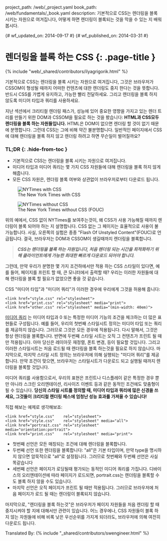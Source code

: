 project_path: /web/_project.yaml
book_path: /web/fundamentals/_book.yaml
description: 기본적으로 CSS는 렌더링을 블록 시키는 자원으로 여겨집니다, 어떻게 하면 렌더링이 블록되는 것을 막을 수 있는 지 배워봅시다.

{# wf_updated_on: 2014-09-17 #}
{# wf_published_on: 2014-03-31 #}

# 렌더링을 블록 하는 CSS {: .page-title }

{% include "web/_shared/contributors/ilyagrigorik.html" %}


기본적으로 CSS는 렌더링을 블록 시키는 자원으로 여겨집니다, 그것은 브라우저가 CSSOM이 형성될 때까지 어떠한 컨텐츠에 대한 렌더링도 중지 한다는 것을 뜻합니다. 반드시 CSS를 가볍게 유지하고, 가능한 빨리 전달하세요. 그리고 렌더링을 블록 하지 않도록 미디어 타입과 쿼리를 사용하세요.

지난 섹션에서 크리티컬 렌더링 패스가, 성능에 있어 중요한 영향을 가지고 있는 렌더 트리를 만들기 위한 DOM과 CSSOM을 필요로 하는 것을 봤습니다: **HTML과 CSS모두 렌더링을 블록 하는 자원들입니다.** HTML은 DOM이 없으면 렌더링 할 것이 없기 때문에 분명합니다. 그런데 CSS는 그에 비해 약간 불분명합니다. 일반적인 페이지에서 CSS에 대해 렌더링을 블록 하지 않고 렌더링 하려고 하면 무슨일이 벌어질까요?

### TL;DR {: .hide-from-toc }
- 기본적으로 CSS는 렌더링을 블록 시키는 자원으로 여겨집니다.
- 미디어 타입과 미디어 쿼리는 몇 가지 CSS 자원들에 대해 렌더링을 블록 하지 않게 해줍니다.
- 모든 CSS 자원은, 렌더링 블록 여부와 상관없이 브라우저로부터 다운로드 됩니다.



<figure class="attempt-left">
  <img class="center" src="images/nytimes-css-device.png" alt="NYTimes with CSS">
  <figcaption>The New York Times with CSS</figcaption>
</figure>
<figure class="attempt-right">
  <img src="images/nytimes-nocss-device.png" alt="NYTimes without CSS">
  <figcaption>The New York Times without CSS (FOUC)</figcaption>
</figure>
<div class="clearfix"></div>


위의 예에서, CSS 없이 NYTimes를 보여주는것이, 왜 CSS가 사용 가능해질 때까지 렌더링이 블록 되어야 하는 지 설명합니다. CSS 없는 그 페이지는 효율적으로 사용이 불가능합니다. 사실, 오른쪽의 실험은 종종 "Flash Of Unstyled Content"(FOUC)로 언급됩니다. 결국, 브라우저는 DOM과 CSSOM이 생길때까지 렌더링을 블록합니다.

> **_CSS는 렌더링을 블록 하는 자원입니다, 처음 렌더링 되는 시간을 최적화하기 위해 클라이언트에게 가능한 최대한 빠르게 다운로드 되어야 합니다._**

그런데, 만약 우리가 분명한 몇 가지 조건하에서만 적용 하는 CSS 스타일이 있다면, 예를 들어, 페이지를 프린트 할 때, 큰 모니터에서 출력할 때? 우리는 이러한 자원들에 대해 렌더링을 블록 할 필요가 없었으면 좋을 것 같습니다.

CSS "미디어 타입"과 "미디어 쿼리"가 이러한 경우에 우리에게 그것을 허용해 줍니다:


    <link href="style.css" rel="stylesheet">
    <link href="print.css" rel="stylesheet" media="print">
    <link href="other.css" rel="stylesheet" media="(min-width: 40em)">
    

 [미디어 쿼리](/web/fundamentals/design-and-ui/responsive/fundamentals/use-media-queries) 는 미디어 타입과 0 또는 특정한 미디어 기능의 조건을 체크하는 더 많은 표현들로 구성됩니다. 예를 들어, 우리의 첫번째 스타일시트 정의는 미디어 타입 또는 쿼리를 제공하지 않습니다. 그러므로 그것은 모든 경우에 적용됩니다. 다시 말해서, 그것은 항상 렌더링을 블록합니다. 반면에 두번째 스타일 시트는 오직 그 컨텐츠가 프린트 될 때만 적용됩니다. 아마 당신은 레이아웃 재정렬, 폰트 변경, 등이 필요할 것입니다. 그리고 이러한 스타일시트는 처음 로드될 때 렌더링을 블록 하는것을 필요로 하지 않습니다. 마지막으로, 마지막 스타일 시트 정의는 브라우저에 의해 실행되는 "미디어 쿼리"를 제공합니다. 만약 조건이 맞으면, 브라우저는 스타일시트가 다운로드 되고 실행될 때까지 렌더링을 블록할 것입니다.

미디어 쿼리를 사용함으로서, 우리의 표현은 프린트나 디스플레이 같은 특정한 경우 뿐만 아니라 스크린 오리엔테이션, 리사이즈 이벤트 등과 같은 동적인 조건에도 맞춤형이 될 수 있습니다. **당신의 스타일 시트를 정의할 때, 미디어 타입과 쿼리에 많은 신경을 쓰세요, 그것들이 크리티컬 렌더링 패스에 엄청난 성능 효과를 가져올 수 있습니다!**

직접 해보는 예제로 생각해보죠:


    <link href="style.css"    rel="stylesheet">
    <link href="style.css"    rel="stylesheet" media="all">
    <link href="portrait.css" rel="stylesheet" media="orientation:portrait">
    <link href="print.css"    rel="stylesheet" media="print">
    

* 첫번째 선언은 모든 매칭되는 조건에 대해 렌더링을 블록합니다.
* 두번째 선언 또한 렌더링을 블록합니다: "all"은 기본 타입이며, 만약 type을 명시하지 않으면 암묵적으로 "all"로 설정됩니다. 그러므로 첫번째와 두번째 선언은 사실 똑같습니다
* 세번째 선언은 페이지가 로딩될때 평가되는 동적인 미디어 쿼리를 가집니다. 디바이스의 오리엔테이션에 따라 페이지가 로드되면, portrait.css는 렌더링을 블록할 수도 블록 하지 않을 수도 있습니다.
* 마지막 선언은 오직 페이지가 프린트 될 때만 적용됩니다. 그러므로 브라우저에 처음 페이지가 로드 될 때는 렌더링이 블록되지 않습니다.

마지막으로, "렌더링을 블록 하는것"은 브라우저가 페이지 자원들을 처음 렌더링 할 때 중지시켜야 할 지에 대해서만 관련이 있습니다. 어느 경우에나, CSS 자원들이 블록 하지 않는 자원들에 비해 비록 낮은 우선순위를 가지게 되더라도, 브라우저에 의해 여전히 다운로드 됩니다.

Translated By: 
{% include "_shared/contributors/swengineer.html" %}
